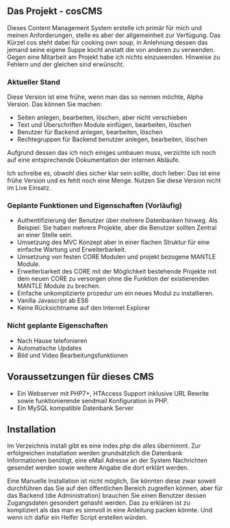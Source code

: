 
## Das Projekt - cosCMS

Dieses Content Management System erstelle ich primär für mich und meinen Anforderungen, stelle es aber der allgemeinheit zur Verfügung. Das Kürzel cos steht dabei für cooking own soup, in Anlehnung dessen das jemand seine eigene Suppe kocht anstatt die von anderen zu verwenden. Gegen eine Mitarbeit am Projekt habe ich nichts einzuwenden. Hinweise zu Fehlern und der gleichen sind erwünscht.


###	Aktueller Stand

Diese Version ist eine frühe, wenn man das so nennen möchte, Alpha Version. Das können Sie machen:

+ Seiten anlegen, bearbeiten, löschen, aber nicht verschieben
+ Text und Überschriften Module einfügen, bearbeiten, löschen
+ Benutzer für Backend anlegen, bearbeiten, löschen
+ Rechtegruppen für Backend benutzer anlegen, bearbeiten, löschen

Aufgrund dessen das ich noch einiges umbauen muss, verzichte ich noch auf eine entsprechende Dokumentation der internen Abläufe.

Ich schreibe es, obwohl dies sicher klar sein sollte, doch lieber: Das ist eine frühe Version und es fehlt noch eine Menge. Nutzen Sie diese Version nicht im Live Einsatz.

###	Geplante Funktionen und Eigenschaften (Vorläufig)

+ Authentifizierung der Benutzer über mehrere Datenbanken hinweg. Als Beispiel: Sie haben mehrere Projekte, aber die Benutzer sollten Zentral an einer Stelle sein.
+ Umsetzung des MVC Konzept aber in einer flachen Struktur für eine einfache Wartung und Erweiterbarkeit.
+ Umsetzung von festen CORE Modulen und projekt bezogene MANTLE Module.
+ Erweiterbarkeit des CORE mit der Möglichkeit bestehende Projekte mit dem neuen CORE zu versorgen ohne die Funktion der existierenden MANTLE Module zu brechen.
+ Einfache unkomplizierte prozedur um ein neues Modul zu installieren.
+ Vanilla Javascript ab ES6
+ Keine Rücksichtname auf den Internet Explorer

### Nicht geplante Eigenschaften

+ Nach Hause telefonieren
+ Automatische Updates
+ Bild und Video Bearbeitungsfunktionen

## Voraussetzungen für dieses CMS

+ Ein Webserver mit PHP7+, HTAccess Support inklusive URL Rewrite sowie funktionierende sendmail Konfiguration in PHP.
+ Ein MySQL kompatible Datenbank Server

## Installation

Im Verzeichnis install gibt es eine index.php die alles übernimmt. Zur erfolgreichen installation werden grundsätzlich die Datenbank Informationen benötigt, eine eMail Adresse an der System Nachrichten gesendet werden sowie weitere Angabe die dort erklärt werden.

Eine Manuelle Installation ist nicht möglich, Sie könnten diese zwar soweit durchführen das Sie auf den öffentlichen Bereich zugreifen können, aber für das Backend (die Administration) brauchen Sie einen Benutzer dessen Zugangsdaten gesondert gehasht werden. Das zu erklären ist zu kompliziert als das man es sinnvoll in eine Anleitung packen könnte. Und wenn ich dafür ein Helfer Script erstellen würden.

